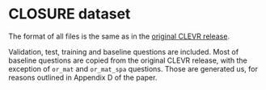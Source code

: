 # CLOSURE dataset

The format of all files is the same as in the [original CLEVR release](https://cs.stanford.edu/people/jcjohns/clevr/).

Validation, test, training and baseline questions are included. Most of baseline questions are copied from the original CLEVR release, with the exception
of `or_mat` and `or_mat_spa` questions. Those are generated us, for reasons outlined in Appendix D of the paper.
